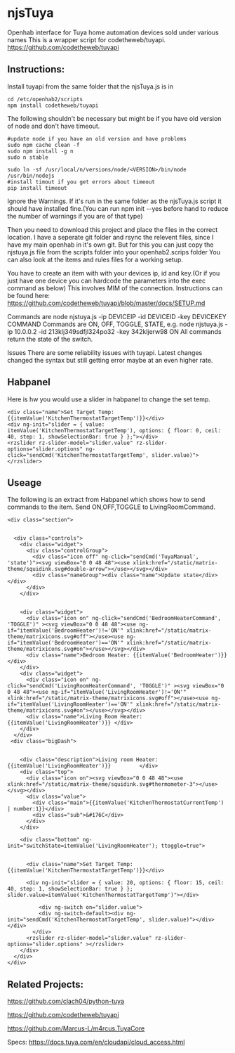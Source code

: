 # njsTuya
Openhab interface for Tuya home automation devices sold under various names This is a wrapper script for codetheweb/tuyapi. https://github.com/codetheweb/tuyapi

## Instructions:

Install tuyapi from the same folder that the njsTuya.js is in
```
cd /etc/openhab2/scripts
npm install codetheweb/tuyapi
```
The following shouldn't be necessary but might be if you have old version of node and don't have timeout. 

```
#update node if you have an old version and have problems
sudo npm cache clean -f
sudo npm install -g n
sudo n stable

sudo ln -sf /usr/local/n/versions/node/<VERSION>/bin/node /usr/bin/nodejs
#install timout if you get errors about timeout
pip install timeout
```
Ignore the Warnings. If it's run in the same folder as the njsTuya.js script it should have installed fine.(You can run npm init --yes before hand to reduce the number of warnings if you are of that type)

Then you need to download this project and place the files in the correct location. I have a seperate git folder and rsync the relevent files, since I have my main openhab in it's own git. But for this you can just copy the njstuya.js file from the scripts folder into your openhab2.scrips folder You can also look at the items and rules files for a working setup.

You have to create an item with with your devices ip, id and key.(Or if you just have one device you can hardcode the parameters into the exec command as below) This involves MIM of the connection. Instructions can be found here: https://github.com/codetheweb/tuyapi/blob/master/docs/SETUP.md

Commands are node njstuya.js -ip DEVICEIP -id DEVICEID -key DEVICEKEY COMMAND Commands are ON, OFF, TOGGLE, STATE, e.g. node njstuya.js -ip 10.0.0.2 -id 213klj349sdfjl324po32 -key 342kljerw98 ON All commands return the state of the switch.

Issues
There are some reliability issues with tuyapi. Latest changes changed the syntax but still getting error maybe at an even higher rate.

## Habpanel
Here is hw you would use a slider in habpanel to change the set temp.

```
<div class="name">Set Target Temp: {{itemValue('KitchenThermostatTargetTemp')}}</div>
<div ng-init="slider = { value: itemValue('KitchenThermostatTargetTemp'), options: { floor: 0, ceil: 40, step: 1, showSelectionBar: true } };"></div>
<rzslider rz-slider-model="slider.value" rz-slider-options="slider.options" ng-click="sendCmd('KitchenThermostatTargetTemp', slider.value)"></rzslider>
```
## Useage

The following is an extract from Habpanel which shows how to send commands to the item. 
Send ON,OFF,TOGGLE to LivingRoomCommand.

```
<div class="section">


  <div class="controls">
    <div class="widget">
      <div class="controlGroup">
        <div class="icon off" ng-click="sendCmd('TuyaManual', 'state')"><svg viewBox="0 0 48 48"><use xlink:href="/static/matrix-theme/squidink.svg#double-arrow"></use></svg></div>
        <div class="nameGroup"><div class="name">Update state</div></div>
      </div>
    </div>


    <div class="widget">
      <div class="icon on" ng-click="sendCmd('BedroomHeaterCommand', 'TOGGLE')" ><svg viewBox="0 0 48 48"><use ng-if="itemValue('BedroomHeater')!='ON'" xlink:href="/static/matrix-theme/matrixicons.svg#off"></use><use ng-if="itemValue('BedroomHeater')=='ON'" xlink:href="/static/matrix-theme/matrixicons.svg#on"></use></svg></div>
      <div class="name">Bedroom Heater: {{itemValue('BedroomHeater')}}</div>
    </div>
    <div class="widget">
      <div class="icon on" ng-click="sendCmd('LivingRoomHeaterCommand', 'TOGGLE')" ><svg viewBox="0 0 48 48"><use ng-if="itemValue('LivingRoomHeater')!='ON'" xlink:href="/static/matrix-theme/matrixicons.svg#off"></use><use ng-if="itemValue('LivingRoomHeater')=='ON'" xlink:href="/static/matrix-theme/matrixicons.svg#on"></use></svg></div>
      <div class="name">Living Room Heater: {{itemValue('LivingRoomHeater')}} </div>
    </div>
  </div>
 <div class="bigDash">


    <div class="description">Living room Heater: {{itemValue('LivingRoomHeater')}}         </div>
    <div class="top">
      <div class="icon on"><svg viewBox="0 0 48 48"><use xlink:href="/static/matrix-theme/squidink.svg#thermometer-3"></use></svg></div>
      <div class="value">
        <div class="main">{{itemValue('KitchenThermostatCurrentTemp') | number:1}}</div>
        <div class="sub">&#176C</div>
      </div>
    </div>

    <div class="bottom" ng-init="switchState=itemValue('LivingRoomHeater'); ttoggle=true">


      <div class="name">Set Target Temp: {{itemValue('KitchenThermostatTargetTemp')}}</div>
      
      <div ng-init="slider = { value: 20, options: { floor: 15, ceil: 40, step: 1, showSelectionBar: true } }; slider.value=itemValue('KitchenThermostatTargetTemp')"></div>
      
          <div ng-switch on="slider.value">
          <div ng-switch-default><div ng-init="sendCmd('KitchenThermostatTargetTemp', slider.value)"></div></div>
        </div>
      <rzslider rz-slider-model="slider.value" rz-slider-options="slider.options" ></rzslider>
    </div>
  </div>
</div>
  ```

## Related Projects:
https://github.com/clach04/python-tuya

https://github.com/codetheweb/tuyapi

https://github.com/Marcus-L/m4rcus.TuyaCore

Specs: https://docs.tuya.com/en/cloudapi/cloud_access.html
